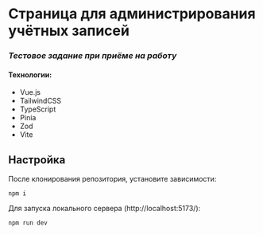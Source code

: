 # Страница для администрирования учётных записей
### _Тестовое задание при приёме на работу_

#### Технологии:
- Vue.js
- TailwindCSS
- TypeScript
- Pinia
- Zod
- Vite

## Настройка
После клонирования репозитория, установите зависимости:
```
npm i
```
Для запуска локального сервера (http://localhost:5173/):
```
npm run dev
```
 
